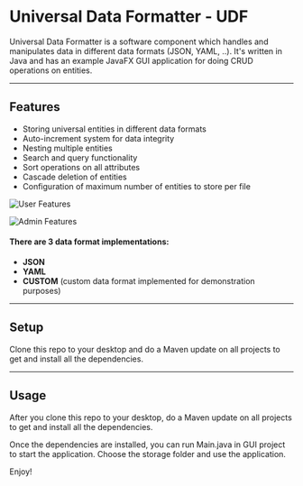 Universal Data Formatter - UDF
============

Universal Data Formatter is a software component which handles and manipulates data in different data formats (JSON, YAML, ..). 
It's written in Java and has an example JavaFX GUI application for doing CRUD operations on entities.

---

## Features
- Storing universal entities in different data formats
- Auto-increment system for data integrity
- Nesting multiple entities
- Search and query functionality
- Sort operations on all attributes
- Cascade deletion of entities
- Configuration of maximum number of entities to store per file

![User Features](https://i.imgur.com/ju5OunT.png)

 
![Admin Features](https://i.imgur.com/rdM3trh.png)


#### There are 3 data format implementations:
- **JSON**
- **YAML**
- **CUSTOM** (custom data format implemented for demonstration purposes)

---

## Setup
Clone this repo to your desktop and do a Maven update on all projects to get and install all the dependencies.

---

## Usage
After you clone this repo to your desktop, do a Maven update on all projects to get and install all the dependencies.

Once the dependencies are installed, you can run  Main.java in GUI project to start the application. Choose the storage folder and use the application.

Enjoy!
